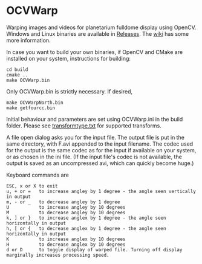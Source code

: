 # OCVWarp
Warping images and videos for planetarium fulldome display using OpenCV. Windows and Linux binaries are available in [Releases](https://github.com/hn-88/OCVWarp/releases). The [wiki](https://github.com/hn-88/OCVWarp/wiki) has some more information. 

In case you want to build your own binaries, if OpenCV and CMake are installed on your system, instructions for building:

```
cd build
cmake ..
make OCVWarp.bin
```
Only OCVWarp.bin is strictly necessary. If desired, 
```
make OCVWarpNorth.bin
make getfourcc.bin
```
Initial behaviour and parameters are set using OCVWarp.ini in the build folder. Please see [transformtype.txt](https://github.com/hn-88/OCVWarp/blob/master/build/transformtype.txt) for supported transforms. 

A file open dialog asks you for the input file. The output file is put in the same directory, with F.avi appended to the input filename. The codec used for the output is the same codec as for the input if available on your system, or as chosen in the ini file. (If the input file's codec is not available, the output is saved as an uncompressed avi, which can quickly become huge.)

Keyboard commands are
```
ESC, x or X to exit
u, + or =   to increase angley by 1 degree - the angle seen vertically in output
m, - or _   to decrease angley by 1 degree 
U           to increase angley by 10 degrees
M           to decrease angley by 10 degrees
k, ] or }   to increase anglex by 1 degree - the angle seen horizontally in output
h, [ or {   to decrease anglex by 1 degree - the angle seen horizontally in output
K           to increase anglex by 10 degrees
H           to decrease anglex by 10 degrees
d or D      to toggle display of warped file. Turning off display marginally increases processing speed.
```

